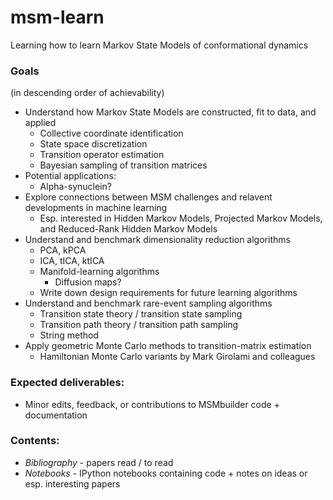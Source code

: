 # msm-learn
Learning how to learn Markov State Models of conformational dynamics

### Goals
(in descending order of achievability)
- Understand how Markov State Models are constructed, fit to data, and applied
  - Collective coordinate identification
  - State space discretization
  - Transition operator estimation
  - Bayesian sampling of transition matrices
- Potential applications:
  - Alpha-synuclein?
- Explore connections between MSM challenges and relavent developments in machine learning
  - Esp. interested in Hidden Markov Models, Projected Markov Models, and Reduced-Rank Hidden Markov Models
- Understand and benchmark dimensionality reduction algorithms
  - PCA, kPCA
  - ICA, tICA, ktICA
  - Manifold-learning algorithms
    - Diffusion maps?
  - Write down design requirements for future learning algorithms
- Understand and benchmark rare-event sampling algorithms
  - Transition state theory / transition state sampling
  - Transition path theory / transition path sampling
  - String method
- Apply geometric Monte Carlo methods to transition-matrix estimation
  - Hamiltonian Monte Carlo variants by Mark Girolami and colleagues


### Expected deliverables:
- Minor edits, feedback, or contributions to MSMbuilder code + documentation

### Contents:
- *Bibliography* - papers read / to read
- *Notebooks* - IPython notebooks containing code + notes on ideas or esp. interesting papers
